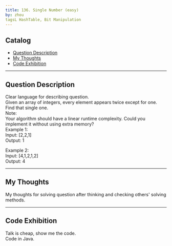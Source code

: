 ```yaml
---
title: 136. Single Number (easy)       
by: zhou   
tagsL HashTable, Bit Manipulation       
---
```


  

## Catalog  
+ [Question Description](#partI)
+ [My Thoughts](#partII)
+ [Code Exhibition](#partIII)

----------------------------------

## Question Description
Clear language for describing question.    
Given an array of integers, every element appears twice except for one. Find that single one.    
Note:   
Your algorithm should have a linear runtime complexity. Could you implement it without using extra memory?    
Example 1:   
Input: [2,2,1]   
Output: 1    

Example 2:    
Input: [4,1,2,1,2]   
Output: 4    


----------------------------------

## My Thoughts
My thoughts for solving question after thinking and checking others' solving methods.        








----------------------------------

## Code Exhibition
Talk is cheap, show me the code.    
Code in Java.     






